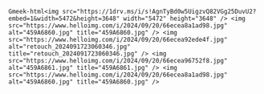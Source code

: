 `Gmeek-html<img src="https://1drv.ms/i/s!AgnTyBd0w5UigzvQ82VGg25DuvU2?embed=1&width=5472&height=3648" width="5472" height="3648" />
<img src="https://www.helloimg.com/i/2024/09/20/66ecea8a1ad98.jpg" alt="459A6860.jpg" title="459A6860.jpg" />
<img src="https://www.helloimg.com/i/2024/09/20/66ecea92ede4f.jpg" alt="retouch_2024091723060346.jpg" title="retouch_2024091723060346.jpg" />
<img src="https://www.helloimg.com/i/2024/09/20/66ecea96752f8.jpg" alt="459A6861.jpg" title="459A6861.jpg" />
<img src="https://www.helloimg.com/i/2024/09/20/66ecea8a1ad98.jpg" alt="459A6860.jpg" title="459A6860.jpg" />`
